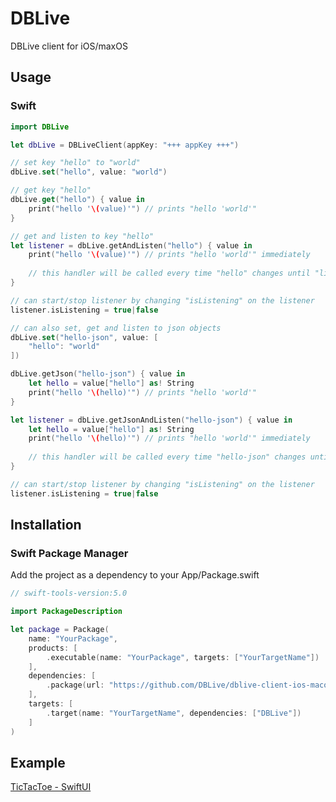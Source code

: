 # DBLive
DBLive client for iOS/maxOS

## Usage

### Swift
```swift
import DBLive

let dbLive = DBLiveClient(appKey: "+++ appKey +++")

// set key "hello" to "world"
dbLive.set("hello", value: "world")

// get key "hello"
dbLive.get("hello") { value in
	print("hello '\(value)'") // prints "hello 'world'"
}

// get and listen to key "hello"
let listener = dbLive.getAndListen("hello") { value in
	print("hello '\(value)'") // prints "hello 'world'" immediately
	
	// this handler will be called every time "hello" changes until "listener.isListening" is false
}

// can start/stop listener by changing "isListening" on the listener
listener.isListening = true|false

// can also set, get and listen to json objects
dbLive.set("hello-json", value: [
	"hello": "world"
])

dbLive.getJson("hello-json") { value in
	let hello = value["hello"] as! String
	print("hello '\(hello)'") // prints "hello 'world'"
}

let listener = dbLive.getJsonAndListen("hello-json") { value in
	let hello = value["hello"] as! String
	print("hello '\(hello)'") // prints "hello 'world'" immediately
	
	// this handler will be called every time "hello-json" changes until "listener.isListening" is false
}

// can start/stop listener by changing "isListening" on the listener
listener.isListening = true|false
```

## Installation

### Swift Package Manager
Add the project as a dependency to your App/Package.swift
```swift
// swift-tools-version:5.0

import PackageDescription

let package = Package(
	name: "YourPackage",
	products: [
		.executable(name: "YourPackage", targets: ["YourTargetName"])
	],
	dependencies: [
		.package(url: "https://github.com/DBLive/dblive-client-ios-macos", .upToNextMinor(from: "0.0.1-alpha.10"))
	],
	targets: [
		.target(name: "YourTargetName", dependencies: ["DBLive"])
	]
)
```

## Example
[TicTacToe - SwiftUI](https://github.com/DBLive/dblive-ios-example-tictactoe-swiftui)
